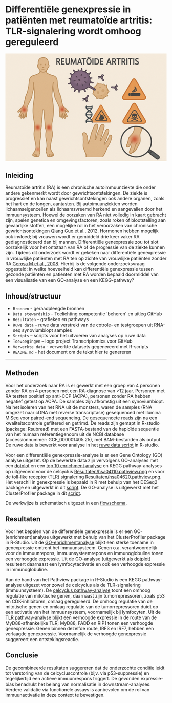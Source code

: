 # Differentiële genexpressie in patiënten met reumatoïde artritis: TLR-signalering wordt omhoog gereguleerd

<p align="center">
  <img src="Toevoegingen/Logo transcriptomics RA.png" alt="Logo transcriptomics RA" width="600"/>
</p>




## Inleiding

Reumatoïde artritis (RA) is een chronische autoimmuunziekte die onder andere gekenmerkt wordt door gewrichtsontstekingen. De ziekte is progressief en kan naast gewrichtsontstekingen ook andere organen, zoals het hart en de longen, aantasten. Bij autoimuunziekten worden lichaamseigencellen als lichaamsvreemd herkend en aangevallen door het immuunsysteem. Hoewel de oorzaken van RA niet volledig in kaart gebracht zijn, spelen genetica en omgevingsfactoren, zoals roken of blootstelling aan gevaarlijke stoffen, een mogelijke rol in het veroorzaken van chronische gewrichtsontekingen [Qiang Guo et al., 2012](Bronnen/41413_2018_Article_16.pdf). Hormonen hebben mogelijk ook invloed; bij vrouwen wordt er gemiddeld drie keer vaker RA gediagnosticeerd dan bij mannen. Differentiële genexpressie zou tot slot oorzakelijk voor het ontstaan van RA of de progressie van de ziekte kunnen zijn. Tijdens dit onderzoek wordt er gekeken naar differentiële genexpressie in vrouwlijke patiënten met RA ten op zichte van vrouwlijke patiënten zonder RA [Gerosa M et al., 2008](Bronnen/gerosa-et-al-2008-rheumatoid-arthritis-a-female-challenge.pdf). Hierbij is de volgende onderzoeksvraag opgesteld: in welke hoeveelheid kan differentiële genexpressie tussen gezonde patiënten en patiënten met RA worden bepaald doormiddel van een visualisatie van een GO-analyse en een KEGG-pathway?


## Inhoud/structuur

- `Bronnen` - geraadpleegde bronnen
- `Data stewardship` – Toelichting competentie 'beheren' en uitleg GitHub
- `Resultaten` - grafieken en pathways
- `Ruwe data` – ruwe data verstrekt van de cotrole- en testgroepen uit RNA-seq synoviumbiopt samples
- `Scripts` – scripts voor het uitvoeren van analyses op ruwe data
- `Toevoegingen` – logo project Transcriptomics voor GitHub
- `Verwerkte data` - verwerkte datasets gegenereerd met R-scripts
- `README.md` - het document om de tekst hier te genereren


---
## Methoden

Voor het onderzoek naar RA is er gewerkt met een groep van 4 personen zonder RA en 4 personen met een RA-diagnose van >12 jaar. Personen met RA testten positief op anti-CCP (ACPA), personen zonder RA hebben negatief getest op ACPA. De samples zijn afkomstig uit een synoviumbiopt. Na het isoleren van het RNA uit de monsters, waren de samples (RNA omgezet naar cDNA met reverse transcriptase) gesequenced met Ilumina MiSeq voor paired-end sequencing. De gesequencete reads zijn na een kwaliteitscontrole gefiltered en getrimd. De reads zijn gemapt in R-studio (package: Rsubread) met een FASTA-bestand van de haploïde sequentie van het humaan referentiegenoom uit de NCBI database (accessionnummer: GCF_000001405.25), met BAM-bestanden als output. De ruwe data is bewerkt voor analyse in het [ruwe data script](Scripts/Script_transcriptomics_ruwe_data_verwerking.R) in R-studio.

Voor een differentiële genexpressie-analyse is er een Gene Ontology (GO) analyse uitgezet. Op de bewerkte data zijn vervolgens GO-analyses met een [dotplot](Resultaten/GO_dotplot.pdf) en een [top 10 enrichment analyse](Resultaten/top10_GO_enrichment_dotplot.pdf) en KEGG pathway-analyses op uitgevoerd voor de celcyclus [Resultaten/hsa04110.pathview.png](Resultaten/hsa04110.pathview.png) en voor de toll-like receptor (TLR) signalering [Resultaten/hsa04620.pathview.png](Resultaten/hsa04620.pathview.png). Het verschil in genexpressie is bepaald in R met behulp van het DESeq2 package en uitgewerkt in dit [script](Scripts/Script_transcriptomics_DESeq2-analyse_volcanoplot.R). De GO-analyse is uitgewerkt met het ClusterProfiler package in dit [script](Scripts/Script_transcriptomics_GO_dotplot_enrichment_GO_dotplot_percentage.R). 

De werkwijze is schematisch uitgezet in een [flowschema](Toevoegingen/Flowschema_project_transcriptomics.png).




## Resultaten

Voor het bepalen van de differentiële genexpressie is er een GO-(enrichment)analyse uitgewerkt met behulp van het ClusterProfiler package in R-Studio. Uit de [GO-enrichmentanalyse](Resultaten/top10_GO_enrichment_dotplot.pdf) blijkt een sterke toename in genexpressie omtrent het immuunsysteem. Genen o.a. verantwoordelijk voor de immuunrepons, immuunsysteemrepons en immunoglobuline tonen een verhoogde expressie. Uit de GO-analyse (uitgewerkt als [dotplot](Resultaten/GO_dotplot.pdf)) resulteert daarnaast een lymfocytactivatie en ook een verhoogde expressie in immunoglobuline.


Aan de hand van het Pathview package in R-Studio is een KEGG pathway-analyse uitgezet voor zowel de celcyclus als de TLR-signalering (immuunsysteem). De [celcyclus pathway-analyse](Resultaten/hsa04110.pathview.png) toont een omhoog regulatie van mitotische genen, daarnaast zijn tumorrepressoren, zoals p53 en CDK-inhibitoren, omlaag gereguleerd. De omhoog regulatie van de mitotische genen en omlaag regulatie van de tumorrepressoren duidt op een activatie van het immuunsysteem, voornamelijk bij lymfocyten. Uit de [TLR pathway-analyse](Resultaten/hsa04620.pathview.png) blijkt een verhoogde expressie in de route van de MyD88-afhankelijke TLR; MyD88, FADD en RIP1 tonen een verhoogde genexpressie. Genen binnen dezelfde route, IRF3 en IRF7, hebben een verlaagde genexpressie. Voornamelijk de verhoogde genexpressie suggereert een ontstekingsreactie.





## Conclusie

De gecombineerde resultaten suggereren dat de onderzochte conditie leidt tot verstoring van de celcycluscontrole (bijv. via p53-suppressie) en tegelijkertijd een actieve immuunrespons triggert. De gevonden expressie-bias benadrukt het belang van normalisatie in downstream-analyses. Verdere validatie via functionele assays is aanbevolen om de rol van immuunactivatie in deze context te bevestigen.


